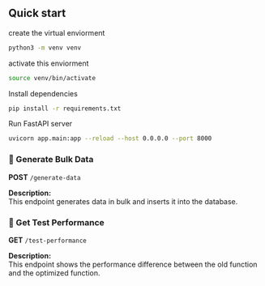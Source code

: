 
Quick start
-----------

create the virtual enviorment

```bash
python3 -m venv venv
```

activate this enviorment

```bash
source venv/bin/activate
```

Install dependencies

```bash
pip install -r requirements.txt
```

Run FastAPI server

```bash
uvicorn app.main:app --reload --host 0.0.0.0 --port 8000
```
### 🔹 Generate Bulk Data

**POST** `/generate-data`

**Description:**  
This endpoint generates data in bulk and inserts it into the database.

### 🔹 Get Test Performance 

**GET** `/test-performance`

**Description:**  
This endpoint shows the performance difference between the old function and the optimized function.




